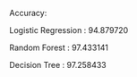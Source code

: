 Accuracy:

Logistic Regression : 94.879720

Random Forest       :	97.433141

Decision Tree	      : 97.258433
